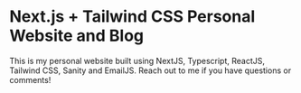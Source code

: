 # Next.js + Tailwind CSS Personal Website and Blog

This is my personal website built using NextJS, Typescript, ReactJS, Tailwind CSS, Sanity and EmailJS. 
Reach out to me if you have questions or comments!
